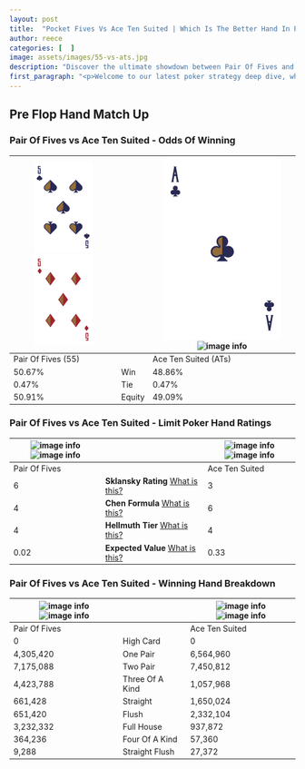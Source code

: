 ```yaml
---
layout: post
title:  "Pocket Fives Vs Ace Ten Suited | Which Is The Better Hand In Poker? A Complete Guide"
author: reece
categories: [  ]
image: assets/images/55-vs-ats.jpg
description: "Discover the ultimate showdown between Pair Of Fives and Ace Ten Suited in poker! Uncover the odds, strategies, and scenarios where one hand triumphs over the other. Get ready to up your poker game with this thrilling analysis."
first_paragraph: "<p>Welcome to our latest poker strategy deep dive, where we're pitting two distinct hands against each other in a high-stakes showdown: Pair Of Fives vs Ace Ten Suited.</p><p>In the dynamic world of poker, every decision counts, and knowing which hand holds the upper hand is key to your success at the table.</p><p>In this article, we'll dissect these two hands, explore the scenarios where one dominates the other, and equip you with the knowledge to make strategic choices that can tip the odds in your favor.</p><p>Get ready to unravel the intriguing dynamics of these poker hands and elevate your game to new heights.</p>"
---
```




[comment]: # (sp0)

## Pre Flop Hand Match Up

<div class="table hand-ratings" markdown="1"> 



### Pair Of Fives vs Ace Ten Suited - Odds Of Winning


    
| ![image info](assets/images/hand1/5.png) ![image info](assets/images/hand1/5o.png) |  | ![image info](assets/images/hand2/a.png) ![image info](assets/images/hand2/ts.png) |
| -------- | -------- | -------- |
| Pair Of Fives (55) |  | Ace Ten Suited (ATs) |
| 50.67% | Win | 48.86% |
| 0.47% | Tie | 0.47% |
| 50.91% | Equity | 49.09% |




[comment]: # (sp1)



### Pair Of Fives vs Ace Ten Suited - Limit Poker Hand Ratings


    
| ![image info](https://www.riverpairs.com/assets/images/hand1/5.png) ![image info](https://www.riverpairs.com/assets/images/hand1/5o.png) |  | ![image info](https://www.riverpairs.com/assets/images/hand2/a.png) ![image info](https://www.riverpairs.com/assets/images/hand2/ts.png) |
| -------- | -------- | -------- |
| Pair Of Fives |  | Ace Ten Suited |
| 6 | **Sklansky Rating** [What is this?](/sklansky-rating-explained) | 3 |
| 4 | **Chen Formula** [What is this?](/chen-formula-explained) | 6 |
| 4 | **Hellmuth Tier** [What is this?](/Hellmuth-tier-explained) | 4 |
| 0.02 | **Expected Value** [What is this?](/expected-value-explained) | 0.33 |




[comment]: # (sp2)



### Pair Of Fives vs Ace Ten Suited - Winning Hand Breakdown


    
| ![image info](https://www.riverpairs.com/assets/images/hand1/5.png) ![image info](https://www.riverpairs.com/assets/images/hand1/5o.png) |  | ![image info](https://www.riverpairs.com/assets/images/hand2/a.png) ![image info](https://www.riverpairs.com/assets/images/hand2/ts.png) |
| -------- | -------- | -------- |
| Pair Of Fives |  | Ace Ten Suited |
| 0 | High Card | 0 |
| 4,305,420 | One Pair | 6,564,960 |
| 7,175,088 | Two Pair | 7,450,812 |
| 4,423,788 | Three Of A Kind | 1,057,968 |
| 661,428 | Straight | 1,650,024 |
| 651,420 | Flush | 2,332,104 |
| 3,232,332 | Full House | 937,872 |
| 364,236 | Four Of A Kind | 57,360 |
| 9,288 | Straight Flush | 27,372 |




[comment]: # (sp3)



</div>

[comment]: # (sp4)



[comment]: # (sp5)

